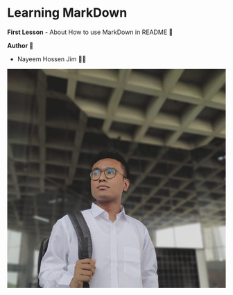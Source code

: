 # Learning MarkDown

**First Lesson** - About How to use MarkDown in README 📖 

**Author 🔰**

- Nayeem Hossen Jim 👨‍💻

![Nayeem Hossen Jim](Jim.jpg)